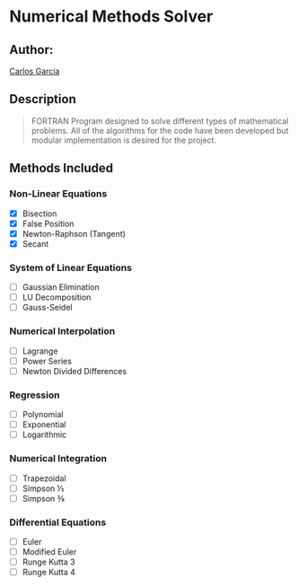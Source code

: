 # Numerical Methods Solver
## Author:
[Carlos García](https://github.com/cxrlos)                                                                                         

## Description
>FORTRAN Program designed to solve different types of mathematical problems. All of the algorithms for the code have been developed but modular implementation is desired for the project.                           

## Methods Included
### Non-Linear Equations
- [X] Bisection
- [X] False Position
- [X] Newton-Raphson (Tangent)
- [X] Secant

### System of Linear Equations
- [ ] Gaussian Elimination
- [ ] LU Decomposition
- [ ] Gauss-Seidel

### Numerical Interpolation
- [ ] Lagrange
- [ ] Power Series
- [ ] Newton Divided Differences

### Regression
- [ ] Polynomial
- [ ] Exponential
- [ ] Logarithmic

### Numerical Integration
- [ ] Trapezoidal
- [ ] Simpson ⅓
- [ ] Simpson ⅜

### Differential Equations
- [ ] Euler
- [ ] Modified Euler
- [ ] Runge Kutta 3
- [ ] Runge Kutta 4

